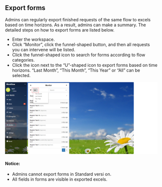 ## Export forms

Admins can regularly export finished requests of the same flow to excels based on time horizons. As a result, admins can make a summary. The detailed steps on how to export forms are listed below.

- Enter the workspace.
- Click “Monitor”, click the funnel-shaped button, and then all requests you can intervene will be listed.
- Click the funnel-shaped icon to search for forms according to flow categories.
- Click the icon next to the “U”-shaped icon to export forms based on time horizons. “Last Month”, “This Month”, “This Year” or “All” can be selected.

![](images/excel1.png)
#### Notice:
- Admins cannot export forms in Standard versi on.
- All fields in forms are visible in exported excels.

